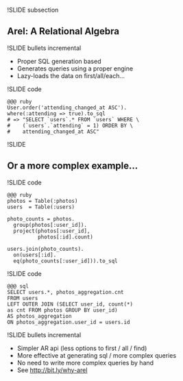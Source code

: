 !SLIDE subsection

## Arel: A Relational Algebra ##

!SLIDE bullets incremental

* Proper SQL generation based
* Generates queries using a proper engine
* Lazy-loads the data on first/all/each...

!SLIDE code

    @@@ ruby
    User.order('attending_changed_at ASC').
    where(:attending => true).to_sql
    # => "SELECT `users`.* FROM `users` WHERE \
    #    (`users`.`attending` = 1) ORDER BY \
    #    attending_changed_at ASC"

!SLIDE

## Or a more complex example... ##

!SLIDE code

    @@@ ruby
    photos = Table(:photos)
    users  = Table(:users)

    photo_counts = photos.
      group(photos[:user_id]).
      project(photos[:user_id],
              photos[:id].count)

    users.join(photo_counts).
      on(users[:id].
      eq(photo_counts[:user_id])).to_sql

!SLIDE code

    @@@ sql
    SELECT users.*, photos_aggregation.cnt
    FROM users
    LEFT OUTER JOIN (SELECT user_id, count(*)
    as cnt FROM photos GROUP BY user_id)
    AS photos_aggregation
    ON photos_aggregation.user_id = users.id

!SLIDE bullets incremental

* Simpler AR api (less options to first / all / find)
* More effective at generating sql / more complex queries
* No need to write more complex queries by hand
* See http://bit.ly/why-arel
